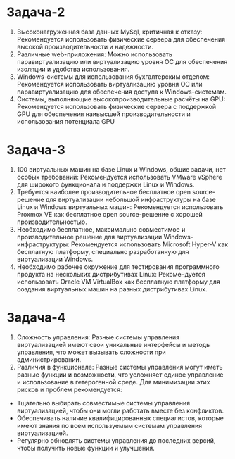 # Задача-2
1. Высоконагруженная база данных MySql, критичная к отказу: Рекомендуется использовать физические сервера для обеспечения высокой производительности и надежности.
2. Различные web-приложения: Можно использовать паравиртуализацию или виртуализацию уровня ОС для обеспечения изоляции и удобства использования.
3. Windows-системы для использования бухгалтерским отделом: Рекомендуется использовать виртуализацию уровня ОС или паравиртуализацию для обеспечения доступа к 
Windows-системам.
4. Системы, выполняющие высокопроизводительные расчёты на GPU: Рекомендуется использовать физические сервера с поддержкой GPU для обеспечения наивысшей производительности и 
использования потенциала GPU

# Задача-3
1. 100 виртуальных машин на базе Linux и Windows, общие задачи, нет особых требований: Рекомендуется использовать VMware vSphere для широкого функционала и поддержки Linux 
и Windows.
2. Требуется наиболее производительное бесплатное open source-решение для виртуализации небольшой инфраструктуры на базе Linux и Windows виртуальных машин: Рекомендуется 
использовать Proxmox VE как бесплатное open source-решение с хорошей производительностью.
3. Необходимо бесплатное, максимально совместимое и производительное решение для виртуализации Windows-инфраструктуры: Рекомендуется использовать Microsoft Hyper-V как 
бесплатную платформу, специально разработанную для виртуализации Windows.
4. Необходимо рабочее окружение для тестирования программного продукта на нескольких дистрибутивах Linux: Рекомендуется использовать Oracle VM VirtualBox как бесплатную 
платформу для создания виртуальных машин на разных дистрибутивах Linux.

# Задача-4
1. Сложность управления: Разные системы управления виртуализацией имеют свои уникальные интерфейсы и методы управления, что может вызывать сложности при администрировании.
2. Различия в функционале: Разные системы управления могут иметь разные функции и возможности, что усложняет единое управление и использование в гетерогенной среде.
Для минимизации этих рисков и проблем рекомендуется:
- Тщательно выбирать совместимые системы управления виртуализацией, чтобы они могли работать вместе без конфликтов.
- Обеспечивать наличие квалифицированных специалистов, которые имеют знания по всем используемым системам управления виртуализацией.
- Регулярно обновлять системы управления до последних версий, чтобы получить новые функции и улучшения.
